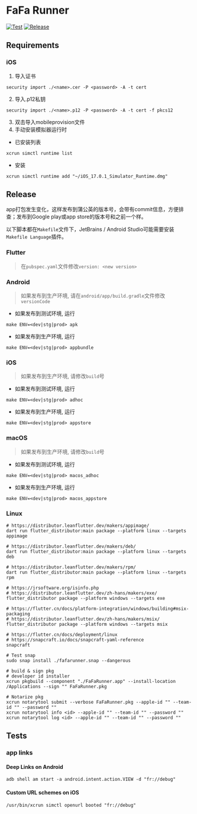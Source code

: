 # FaFa Runner

[![Test](https://github.com/fafarunner/fafarunner/actions/workflows/test.yml/badge.svg)](https://github.com/fafarunner/fafarunner/actions/workflows/test.yml)
[![Release](https://github.com/fafarunner/fafarunner/actions/workflows/release.yml/badge.svg)](https://github.com/fafarunner/fafarunner/actions/workflows/release.yml)

## Requirements

### iOS

1. 导入证书
```shell
security import ./<name>.cer -P <password> -A -t cert
```

2. 导入.p12私钥
```shell
security import ./<name>.p12 -P <password> -A -t cert -f pkcs12
```

3. 双击导入mobileprovision文件
4. 手动安装模拟器运行时
- 已安装列表
```shell
xcrun simctl runtime list
```

- 安装
```shell
xcrun simctl runtime add "~/iOS_17.0.1_Simulator_Runtime.dmg"
```

## Release

app打包发生变化，这样发布到蒲公英的版本号，会带有commit信息，方便排查；发布到Google play或app store的版本号和之前一个样。

以下脚本都在`Makefile`文件下，JetBrains / Android Studio可能需要安装`Makefile Language`插件。

### Flutter

>在`pubspec.yaml`文件修改`version: <new version>`

### Android

>如果发布到生产环境, 请在`android/app/build.gradle`文件修改`versionCode`

- 如果发布到测试环境, 运行
```shell
make ENV=<dev|stg|prod> apk
```

- 如果发布到生产环境, 运行
```shell
make ENV=<dev|stg|prod> appbundle
```

### iOS

>如果发布到生产环境, 请修改`build`号

- 如果发布到测试环境, 运行
```shell
make ENV=<dev|stg|prod> adhoc
```

- 如果发布到生产环境, 运行
```shell
make ENV=<dev|stg|prod> appstore
```

### macOS

>如果发布到生产环境, 请修改`build`号

- 如果发布到测试环境, 运行
```shell
make ENV=<dev|stg|prod> macos_adhoc
```

- 如果发布到生产环境, 运行
```shell
make ENV=<dev|stg|prod> macos_appstore
```

### Linux

```shell
# https://distributor.leanflutter.dev/makers/appimage/
dart run flutter_distributor:main package --platform linux --targets appimage

# https://distributor.leanflutter.dev/makers/deb/
dart run flutter_distributor:main package --platform linux --targets deb

# https://distributor.leanflutter.dev/makers/rpm/
dart run flutter_distributor:main package --platform linux --targets rpm

# https://jrsoftware.org/isinfo.php
# https://distributor.leanflutter.dev/zh-hans/makers/exe/
flutter_distributor package --platform windows --targets exe

# https://flutter.cn/docs/platform-integration/windows/building#msix-packaging
# https://distributor.leanflutter.dev/zh-hans/makers/msix/
flutter_distributor package --platform windows --targets msix

# https://flutter.cn/docs/deployment/linux
# https://snapcraft.io/docs/snapcraft-yaml-reference
snapcraft

# Test snap
sudo snap install ./fafarunner.snap --dangerous

# build & sign pkg
# developer id installer
xcrun pkgbuild --component "./FaFaRunner.app" --install-location /Applications --sign "" FaFaRunner.pkg

# Notarize pkg
xcrun notarytool submit --verbose FaFaRunner.pkg --apple-id "" --team-id "" --password ""
xcrun notarytool info <id> --apple-id "" --team-id "" --password ""
xcrun notarytool log <id> --apple-id "" --team-id "" --password ""
```

## Tests

### app links

#### Deep Links on Android

```shell
adb shell am start -a android.intent.action.VIEW -d "fr://debug"
```

#### Custom URL schemes on iOS

```shell
/usr/bin/xcrun simctl openurl booted "fr://debug"
```

